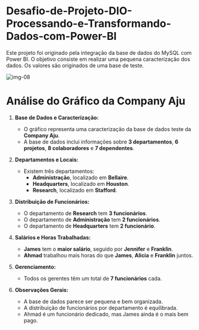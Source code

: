 # Desafio-de-Projeto-DIO-Processando-e-Transformando-Dados-com-Power-BI
Este projeto foi originado pela integração da base de dados do MySQL com Power BI. O objetivo consiste em realizar uma pequena caracterização dos dados. Os valores são originados de uma base de teste.

![img-08](https://github.com/Adriano1976/Processando-e-Transformando-Dados-com-Power-BI/assets/17755195/d787785d-7a0f-4444-ba7b-229d87f2e4c6)

# Análise do Gráfico da Company Aju

1. **Base de Dados e Caracterização:**
   - O gráfico representa uma caracterização da base de dados teste da **Company Aju**.
   - A base de dados inclui informações sobre **3 departamentos**, **6 projetos**, **8 colaboradores** e **7 dependentes**.

2. **Departamentos e Locais:**
   - Existem três departamentos:
     - **Administração**, localizado em **Bellaire**.
     - **Headquarters**, localizado em **Houston**.
     - **Research**, localizado em **Stafford**.

3. **Distribuição de Funcionários:**
   - O departamento de **Research** tem **3 funcionários**.
   - O departamento de **Administração** tem **2 funcionários**.
   - O departamento de **Headquarters** tem **2 funcionário**.

4. **Salários e Horas Trabalhadas:**
   - **James** tem o **maior salário**, seguido por **Jennifer** e **Franklin**.
   - **Ahmad** trabalhou mais horas do que **James**, **Alicia** e **Franklin** juntos.

5. **Gerenciamento:**
   - Todos os gerentes têm um total de **7 funcionários** cada.

6. **Observações Gerais:**
   - A base de dados parece ser pequena e bem organizada.
   - A distribuição de funcionários por departamento é equilibrada.
   - Ahmad é um funcionário dedicado, mas James ainda é o mais bem pago.


